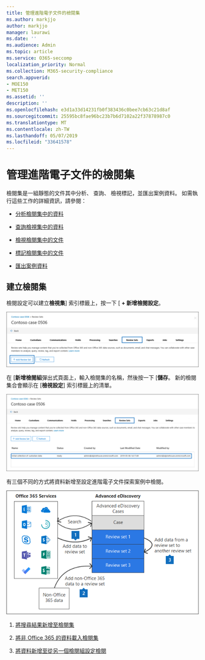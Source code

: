 ```yaml
---
title: 管理進階電子文件的檢閱集
ms.author: markjjo
author: markjjo
manager: laurawi
ms.date: ''
ms.audience: Admin
ms.topic: article
ms.service: O365-seccomp
localization_priority: Normal
ms.collection: M365-security-compliance
search.appverid:
- MOE150
- MET150
ms.assetid: ''
description: ''
ms.openlocfilehash: e3d1a33d14231fb0f383436c0bee7cb63c21d8af
ms.sourcegitcommit: 25595bc8fae96bc23b7b6d7102a22f37878987c0
ms.translationtype: MT
ms.contentlocale: zh-TW
ms.lasthandoff: 05/07/2019
ms.locfileid: "33641578"
---
```

# <a name="manage-review-sets-in-advanced-ediscovery"></a>管理進階電子文件的檢閱集

檢閱集是一組靜態的文件其中分析、 查詢、 檢視標記，並匯出案例資料。 如需執行這些工作的詳細資訊，請參閱：

- [分析檢閱集中的資料](analyzing-data-in-review-set.md)

- [查詢檢視集中的資料](review-set-search.md)

- [檢視檢閱集中的文件](view-documents-in-review-set.md)

- [標記檢閱集中的文件](tagging-documents.md)

- [匯出案例資料](exporting-data-ediscover20.md)

## <a name="create-a-review-set"></a>建立檢閱集

檢閱設定可以建立**檢視集**] 索引標籤上，按一下 [ **+ 新增檢閱設定**。

![新增檢閱設定](../media/f45c51d9-585d-47d1-b7fb-0288715e0b6a.png)

在 [**新增檢閱組**彈出式頁面上，輸入檢閱集的名稱，然後按一下 [**儲存**。  新的檢閱集合會顯示在 [**檢視設定**] 索引標籤上的清單。

![檢閱 [設定] 索引標籤上列出的新檢閱設定](../media/AeDnewreviewset.png)

有三個不同的方式將資料新增至設定進階電子文件探索案例中檢閱。

![若要新增至檢閱的三種方式設定](../media/1f1f4efd-c03b-4255-bc3d-df358e56549c.png)

1. [將搜尋結果新增至檢閱集](add-data-to-review-set.md)

2. [將非 Office 365 的資料載入檢閱集](load-non-office365-data.md)

3. [將資料新增至從另一個檢閱組設定檢閱](add-data-to-review-set-from-another-review-set.md)